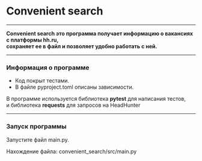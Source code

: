 # Сonvenient search
_____
**Сonvenient search это программа получает информацию о вакансиях с платформы hh.ru,<br/>
сохраняет ее в файл и позволяет удобно работать с ней.**
_____
### Информация о программе
+ Код покрыт тестами.
+ В файле pyproject.toml описаны зависимости.

В программе используется библиотека __pytest__ для написания тестов,<br/>
и библиотека __requests__ для запросов на HeadHunter
___

### Запуск программы

Запустите файл main.py.

Нахождение файла: convenient_search/src/main.py
